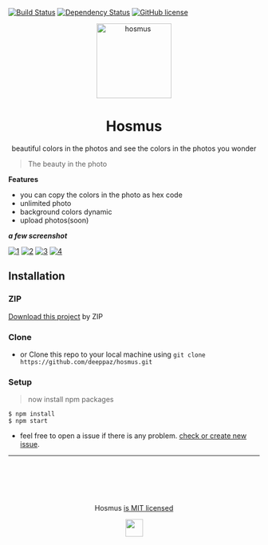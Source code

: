
[![Build Status](http://img.shields.io/travis/badges/badgerbadgerbadger.svg?style=flat-square)](https://travis-ci.org/badges/badgerbadgerbadger) 
[![Dependency Status](https://img.shields.io/badge/dependencies-up%20to%20date-brightgreen)](https://gemnasium.com/badges/badgerbadgerbadger) 
[![GitHub license](https://img.shields.io/github/license/Naereen/StrapDown.js.svg)](https://github.com/Naereen/StrapDown.js/blob/master/LICENSE)

<p align="center">
  <img src="https://hosmus.vercel.app/logo.png" width="150" title="hosmus" alt="hosmus">
  <h1 align="center">Hosmus</h1>
  <p align="center">beautiful colors in the photos and see the colors in the photos you wonder</p>
</p>
 
> The beauty in the photo

**Features**

- you can copy the colors in the photo as hex code
- unlimited photo
- background colors dynamic
- upload photos(soon)



***a few screenshot***

[![1](https://i.imgur.com/4A9HloR.png)]()
[![2](https://i.imgur.com/2b4q9zE.png)]()
[![3](https://i.imgur.com/R9AU6zB.png)]()
[![4](https://i.imgur.com/lj3TZuR.png)]()


## Installation

### ZIP
<a href="https://github.com/deeppaz/hosmus/archive/master.zip" target="_blank">Download this project</a> by ZIP 

### Clone

- or Clone this repo to your local machine using `git clone https://github.com/deeppaz/hosmus.git`

### Setup

> now install npm packages

```shell
$ npm install
$ npm start
```

- feel free to open a issue if there is any problem. <a href="https://github.com/deeppaz/hosmus/issues" target="_blank">check or create new issue</a>.

---

<br>
<br>
<br>
<br>

<p align="center">Hosmus <a href="https://github.com/deeppaz/hosmus/blob/master/LICENSE">is MIT licensed </a></p>
<p align="center">
  <img src="https://hosmus.vercel.app/logo.png" width="35" />
</p>
